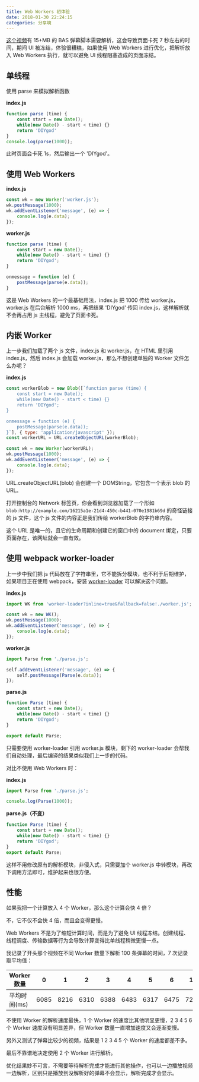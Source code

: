 ```yaml
---
title: Web Workers 初体验
date: 2018-01-30 22:24:15
categories: 分享境
---
```

[这个视频](https://www.bilibili.com/video/av18682336/)有 15+MB 的 BAS 弹幕脚本需要解析，这会导致页面卡死 7 秒左右的时间，期间 UI 被冻结，体验很糟糕，如果使用 Web Workers 进行优化，把解析放入 Web Workers 执行，就可以避免 UI 线程阻塞造成的页面冻结。

<!--more-->

## 单线程

使用 parse 来模拟解析函数

**index.js**

```js
function parse (time) {
    const start = new Date();
    while(new Date() - start < time) {}
    return 'DIYgod'
}
console.log(parse(1000));
```

此时页面会卡死 1s，然后输出一个 'DIYgod'。

## 使用 Web Workers

**index.js**

```js
const wk = new Worker('worker.js');
wk.postMessage(1000);
wk.addEventListener('message', (e) => {
    console.log(e.data);
});
```

**worker.js**

```js
function parse (time) {
    const start = new Date();
    while(new Date() - start < time) {}
    return 'DIYgod';
}

onmessage = function (e) {
    postMessage(parse(e.data));
}
```

这是 Web Workers 的一个最基础用法，index.js 把 1000 传给 worker.js，worker.js 在后台解析 1000 ms，再把结果 'DIYgod' 传回 index.js，这样解析就不会再占用 js 主线程，避免了页面卡死。

## 内嵌 Worker

上一步我们加载了两个 js 文件，index.js 和 worker.js，在 HTML 里引用 index.js，然后 index.js 会加载 worker.js，那么不想创建单独的 Worker 文件怎么办呢？

**index.js**

```js
const workerBlob = new Blob([`function parse (time) {
    const start = new Date();
    while(new Date() - start < time) {}
    return 'DIYgod';
}

onmessage = function (e) {
    postMessage(parse(e.data));
}`], { type: 'application/javascript' });
const workerURL = URL.createObjectURL(workerBlob);

const wk = new Worker(workerURL);
wk.postMessage(1000);
wk.addEventListener('message', (e) => {
    console.log(e.data);
});
```

URL.createObjectURL(blob) 会创建一个 DOMString，它包含一个表示 blob 的 URL。

打开控制台的 Network 标签页，你会看到浏览器加载了一个形如 `blob:http://example.com/16215a1e-21d4-450c-b441-070e1981b69d` 的奇怪链接的 js 文件，这个 js 文件的内容正是我们传给 workerBlob 的字符串内容。

这个 URL 是唯一的，且它的生命周期和创建它的窗口中的 document 绑定，只要页面存在，该网址就会一直有效。

## 使用 webpack worker-loader

上一步中我们把 js 代码放在了字符串里，它不能拆分模块，也不利于后期维护，如果项目正在使用 webpack，安装 [worker-loader](https://github.com/webpack-contrib/worker-loader) 可以解决这个问题。

**index.js**

```js
import WK from 'worker-loader?inline=true&fallback=false!./worker.js';

const wk = new WK();
wk.postMessage(1000);
wk.addEventListener('message', (e) => {
    console.log(e.data);
});
```

**worker.js**

```js
import Parse from './parse.js';

self.addEventListener('message', (e) => {
    self.postMessage(Parse(e.data));
});
```

**parse.js**

```js
function Parse (time) {
    const start = new Date();
    while(new Date() - start < time) {}
    return 'DIYgod';
}

export default Parse;
```

只需要使用 worker-loader 引用 worker.js 模块，剩下的 worker-loader 会帮我们自动处理，最后编译的结果类似我们上一步的代码。

对比不使用 Web Workers 时：

**index.js**

```js
import Parse from './parse.js';

console.log(Parse(1000));
```

**parse.js（不变）**

```js
function Parse (time) {
    const start = new Date();
    while(new Date() - start < time) {}
    return 'DIYgod';
}
export default Parse;
```

这样不用修改原有的解析模块，非侵入式，只需要加个 worker.js 中转模块，再改下调用方法即可，维护起来也很方便。

## 性能

如果我把一个计算放入 4 个 Worker，那么这个计算会快 4 倍？

不，它不仅不会快 4 倍，而且会变得更慢。

Web Workers 不是为了缩短计算时间，而是为了避免 UI 线程冻结。创建线程、线程调度、传输数据等行为会导致计算变得比单线程稍微更慢一点。

我记录了开头那个视频在不同 Worker 数量下解析 100 条弹幕的时间，7 次记录取平均值：

| Worker 数量 | 0    | 1    | 2    | 3    | 4    | 5    | 6    | 10   |
| --------- | ---- | ---- | ---- | ---- | ---- | ---- | ---- | ---- |
| 平均时间(ms)  | 6085 | 8216 | 6310 | 6388 | 6483 | 6317 | 6475 | 7233 |

不使用 Worker 的解析速度最快，1 个 Worker 的速度比其他明显更慢，2 3 4 5 6 个 Worker 速度没有明显差异，但 Worker 数量一直增加速度又会逐渐变慢。

另外又测试了弹幕比较少的视频，结果是 1 2 3 4 5 个 Worker 的速度都差不多。

最后不靠谱地决定使用 2 个 Worker 进行解析。

优化结果妙不可言，不需要等待解析完成才能进行其他操作，也可以一边播放视频一边解析，区别只是播放到没解析好的弹幕不会显示，解析完成才会显示。